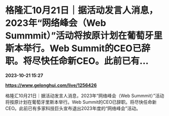 # 格隆汇10月21日｜据活动发言人消息，2023年“网络峰会（Web Summmit）”活动将按原计划在葡萄牙里斯本举行。Web Summit的CEO已辞职。将尽快任命新CEO。此前已有...

**2023-10-21 15:27**

**https://www.gelonghui.com/live/1256426**

格隆汇10月21日｜据活动发言人消息，2023年“网络峰会（Web Summmit）”活动将按原计划在葡萄牙里斯本举行。Web Summit的CEO已辞职。将尽快任命新CEO。此前已有多家科技巨头宣布退出2023年度的“网络峰会”活动。
